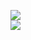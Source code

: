 [![](https://img.shields.io/badge/Made%20With-Github%20Spray-lightgrey.svg?style=for-the-badge&logo=github)](https://github.com/Annihil/github-spray#6572)  
[![](https://i.imgur.com/2DrTn0Z.gif)](https://github.com/Annihil/github-spray)